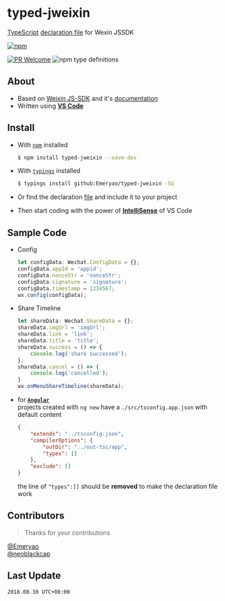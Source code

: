 # typed-jweixin
[TypeScript](http://www.typescriptlang.org/index.html) [declaration file](http://www.typescriptlang.org/docs/handbook/writing-declaration-files.html) for Wexin JSSDK

[![npm](https://img.shields.io/npm/v/typed-jweixin.svg?style=for-the-badge)](https://www.npmjs.com/package/typed-jweixin)

[![PR Welcome](https://img.shields.io/badge/PR-welcome-blue.svg?longCache=true&style=for-the-badge)](https://github.com/Emeryao/typed-jweixin/pulls)
![npm type definitions](https://img.shields.io/npm/types/chalk.svg?style=for-the-badge)

## About
* Based on [Weixin JS-SDK](http://res.wx.qq.com/open/js/jweixin-1.2.0.js) and it's [documentation](https://mp.weixin.qq.com/wiki?t=resource/res_main&id=mp1421141115)
* Written using **[VS Code](https://code.visualstudio.com/)**

## Install
* With [`npm`](https://www.npmjs.com/) installed  
    ```sh
    $ npm install typed-jweixin --save-dev
    ```
* With [`typings`](https://github.com/typings/typings) installed  
    ```sh
    $ typings install github:Emeryao/typed-jweixin -SG
    ```
* Or find the declaration [file](./jweixin.d.ts) and include it to your project

* Then start coding with the power of **[IntelliSense](https://code.visualstudio.com/#meet-intellisense)** of VS Code

## Sample Code

* Config
    ```typescript
    let configData: Wechat.ConfigData = {};
    configData.appId = 'appid';
    configData.nonceStr = 'nonceStr';
    configData.signature = 'signature';
    configData.timestamp = 1234567;
    wx.config(configData);
    ```

* Share Timeline
    ```typescript
    let shareData: Wechat.ShareData = {};
    shareData.imgUrl = 'imgUrl';
    shareData.link = 'link';
    shareData.title = 'title';
    shareData.success = () => {
        console.log('share successed');
    };
    shareData.cancel = () => {
        console.log('cancelled');
    }
    wx.onMenuShareTimeline(shareData);
    ```

* for **[`Angular`](https://angular.io)**  
    projects created with `ng new` have a `./src/tsconfig.app.json` with default content
    ```json
    {
        "extends": "../tsconfig.json",
        "compilerOptions": {
            "outDir": "../out-tsc/app",
            "types": []
        },
        "exclude": []
    }
    ```
    the line of `"types":[]` should be **removed** to make the declaration file work

## Contributors
> Thanks for your contributions

[@Emeryao](https://github.com/Emeryao)  
[@neoblackcap](https://github.com/neoblackcap)

## Last Update
`2018.08.30 UTC+08:00`
